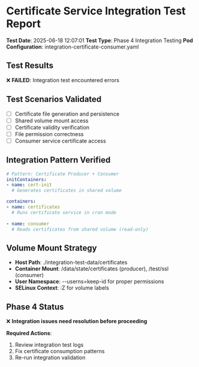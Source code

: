 # Certificate Service Integration Test Report

**Test Date**: 2025-06-18 12:07:01
**Test Type**: Phase 4 Integration Testing
**Pod Configuration**: integration-certificate-consumer.yaml

## Test Results

❌ **FAILED**: Integration test encountered errors

## Test Scenarios Validated

- [ ] Certificate file generation and persistence
- [ ] Shared volume mount access
- [ ] Certificate validity verification
- [ ] File permission correctness
- [ ] Consumer service certificate access

## Integration Pattern Verified

```yaml
# Pattern: Certificate Producer + Consumer
initContainers:
- name: cert-init
  # Generates certificates in shared volume

containers:
- name: certificates
  # Runs certificate service in cron mode
  
- name: consumer
  # Reads certificates from shared volume (read-only)
```

## Volume Mount Strategy

- **Host Path**: ./integration-test-data/certificates
- **Container Mount**: /data/state/certificates (producer), /test/ssl (consumer)
- **User Namespace**: --userns=keep-id for proper permissions
- **SELinux Context**: :Z for volume labels

## Phase 4 Status

❌ **Integration issues need resolution before proceeding**

**Required Actions**:
1. Review integration test logs
2. Fix certificate consumption patterns
3. Re-run integration validation


